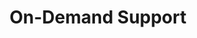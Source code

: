 ---sort_key: 23layout: "sku"id: on-demand-support-incidenttitle: "On-Demand Support"heading: "On-Demand Support"sub-title: "Purchase a single incident of support for system and network configuration issues, including mixed-platform integration support and assistance with command-line interface tools."category: "On-Demand Support"category_description: "Technical support at on-demand rates."features: - feature: "Includes:" - feature: "Professional support for a single request. " - feature: "Free call out within service area."price: "179"unit: "incident"---